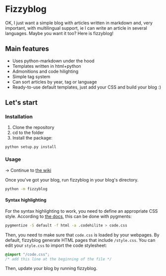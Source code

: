 # Fizzyblog

OK, I just want a simple blog with articles written in markdown and, very important, with multilingual support, ie I can write an article in several languages. Maybe you want it too? Here is fizzyblog!

## Main features
 
- Uses python-markdown under the hood
- Templates written in html+python
- Admonitions and code hilighting
- Simple tag system
- Can sort articles by year, tag or language
- Ready-to-use default templates, just add your CSS and build your blog :)

## Let's start

### Installation

1. Clone the repository
2. cd to the folder
3. Install the package:

```
python setup.py install
```

### Usage

-> Continue to [the wiki](https://github.com/TheElectronWill/fizzyblog/wiki)

Once you've got your blog, run fizzyblog in your blog's directory.
```sh
python -m fizzyblog 
```

#### Syntax highlighting

For the syntax highlighting to work, you need to define an appropriate CSS style.
According to [the docs](https://python-markdown.github.io/extensions/code_hilite/index.html), this can be done with pygments:

```sh
pygmentize -S default -f html -a .codehilite > code.css
```

Then, you need to make sure that `code.css` is loaded by your webpages.
By default, fizzyblog generate HTML pages that include `/style.css`.
You can edit your `style.css` to import the code stylesheet:
```css
@import "/code.css";
/* add this line at the beginning of the file */
```

Then, update your blog by running fizzyblog.
